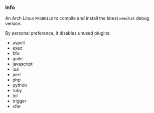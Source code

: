 ### Info

An Arch Linux `PKGBUILD` to compile and install the latest `weechat` debug version.

By personal preference, it disables unused plugins:

- aspell
- exec
- fifo
- guile
- javascript
- lua
- perl
- php
- python
- ruby
- tcl
- trigger
- xfer
